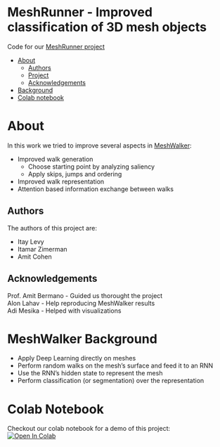 # MeshRunner - Improved classification of 3D mesh objects
Code for our [MeshRunner project](MeshRunner.pdf)


* [About](#About)
    * [Authors](#Authors)
    * [Project](#Project)
    * [Acknowledgements](#Acknowledgements)
* [Background](#MeshWalker-Background)
* [Colab notebook](#Colab-Notebook)
# About
In this work we tried to improve several aspects in [MeshWalker](https://arxiv.org/abs/2006.05353):
- Improved walk generation
  - Choose starting point by analyzing saliency
  - Apply skips, jumps and ordering
- Improved walk representation
- Attention based information exchange between walks

## Authors
The authors of this project are:
- Itay Levy
- Itamar Zimerman
- Amit Cohen


## Acknowledgements
Prof. Amit Bermano - Guided us thorought the project <br>
Alon Lahav - Help reproducing MeshWalker results <br>
Adi Mesika - Helped with visualizations


# MeshWalker Background
- Apply Deep Learning directly on meshes
- Perform random walks on the mesh’s surface and feed it to an RNN
- Use the RNN’s hidden state to represent the mesh
- Perform classification (or segmentation) over the representation

# Colab Notebook
Checkout our colab notebook for a demo of this project: <br>
[![Open In Colab](https://colab.research.google.com/assets/colab-badge.svg)](https://colab.research.google.com/github/itayle/MeshRunner/blob/main/MeshRunner.ipynb)
